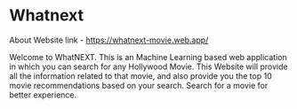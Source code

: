 # Whatnext

About Website link - https://whatnext-movie.web.app/

Welcome to WhatNEXT. This is an Machine Learning based web application in which you can search for any Hollywood Movie. This Website will provide all the information related to that movie, and also provide you the top 10 movie recommendations based on your search. 
Search for a movie for better experience.

